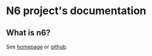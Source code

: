 # N6 project's documentation

## What is n6?

See [homepage](https://n6.cert.pl/) or [github](https://github.com/CERT-Polska/n6).